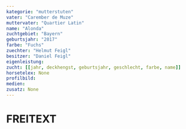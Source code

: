 ```yaml
---
kategorie: "mutterstuten"
vater: "Carember de Muze"
muttervater: "Quartier Latin"
name: "Alonda"
zuchtgebiet: "Bayern"
geburtsjahr: "2017"
farbe: "Fuchs"
zuechter: "Helmut Feigl"
besitzer: "Daniel Feigl"
eigenleistung:
zucht: [[jahr, deckhengst, geburtsjahr, geschlecht, farbe, name]]
horsetelex: None 
profilbild:
medien:
zusatz: None
---
```

# FREITEXT

